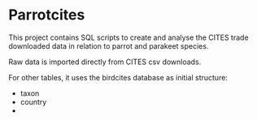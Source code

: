 # Parrotcites

This project contains SQL scripts to create and analyse the CITES trade downloaded data in relation to parrot and parakeet species.

Raw data is imported directly from CITES csv downloads.

For other tables, it uses the birdcites database as initial structure:
- taxon
- country
- 
